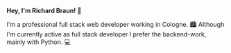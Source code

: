 **Hey, I'm Richard Braun!** 👋

I'm a professional full stack web developer working in Cologne. :cityscape: Although I'm currently active as full stack developer I prefer the backend-work, mainly with Python. :computer:

<!---
richardbenedikt/richardbenedikt is a ✨ special ✨ repository because its `README.md` (this file) appears on your GitHub profile.
You can click the Preview link to take a look at your changes.
--->
